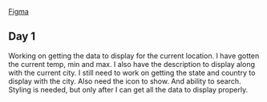


[Figma](https://www.figma.com/design/ldUWQTiHsWodPq4GH4jeok/Weather-App?node-id=0-1&t=YdltH3a8wa8KZsqC-1)

## Day 1
Working on getting the data to display for the current location. I have gotten the current temp, min and max.
I also have the description to display along with the current city. I still need to work on getting the state and country to display with the city. Also need the icon to show. And ability to search. Styling is needed, but only after I can get all the data to display properly.